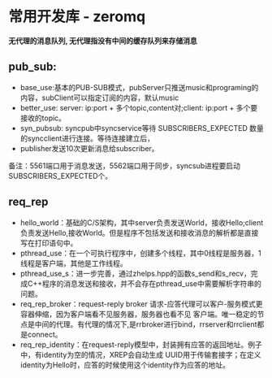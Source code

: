 # 常用开发库 - zeromq

**无代理的消息队列, 无代理指没有中间的缓存队列来存储消息**

## pub_sub:

* base_use:基本的PUB-SUB模式，pubServer只推送music和programing的内容，subClient可以指定订阅的内容，默认music
* better_use:  server: ip:port + 多个topic,content对;client: ip:port + 多个要接收的topic。
* syn_pubsub: syncpub中syncservice等待 SUBSCRIBERS_EXPECTED 数量的syncclient进行连接。等待连接建立后，
* publisher发送10次更新消息给subscriber。

备注：5561端口用于消息发送，5562端口用于同步，syncsub进程要启动SUBSCRIBERS_EXPECTED个。

## req_rep

* hello_world：基础的C/S架构，其中server负责发送World，接收Hello;client负责发送Hello,接收World。但是程序不包括发送和接收消息的解析都是直接写在打印语句中。
* pthread_use：在一个可执行程序中，创建多个线程，其中0线程是服务器，1线程是客户端，其他是工作线程。
* pthread_use_s：进一步完善，通过zhelps.hpp的函数s_send和s_recv，完成C++程序的消息发送和接收，并不会存在pthread_use中需要解析字符串的问题。
* req_rep_broker：request-reply broker 请求-应答代理可以客户-服务模式更容器伸缩，因为客户端看不见服务器，服务器也看不见
客户端。唯一稳定的节点是中间的代理。有代理的情况下,是rrbroker进行bind，rrserver和rrclient都是connect。
* req_rep_identity：在request-reply模型中，封装拥有应答的返回地址。例子中，有identity为空的情况，XREP会自动生成
UUID用于传输套接字；在定义identity为Hello时，应答的时候使用这个identity作为应答的地址。
